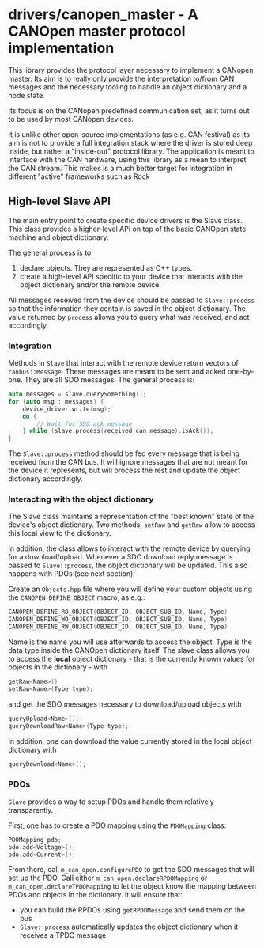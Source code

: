 # drivers/canopen_master - A CANOpen master protocol implementation

This library provides the protocol layer necessary to implement a CANopen
master. Its aim is to really only provide the interpretation to/from CAN
messages and the necessary tooling to handle an object dictionary and a node
state.

Its focus is on the CANopen predefined communication set, as it turns out to be
used by most CANopen devices.

It is unlike other open-source implementations (as e.g. CAN festival) as its
aim is not to provide a full integration stack where the driver is stored deep
inside, but rather a "inside-out" protocol library. The application is
meant to interface with the CAN hardware, using this library as a mean to
interpret the CAN stream. This makes is a much better target for integration
in different "active" frameworks such as Rock

## High-level Slave API

The main entry point to create specific device drivers is the Slave class.
This class provides a higher-level API on top of the basic CANOpen state
machine and object dictionary.

The general process is to

1. declare objects. They are represented as C++ types.
2. create a high-level API specific to your device that interacts with
   the object dictionary and/or the remote device

All messages received from the device should be passed to `Slave::process` so that the information they contain is saved in the object dictionary. The value
returned by `process` allows you to query what was received, and act accordingly.

### Integration

Methods in `Slave` that interact with the remote device return vectors of
`canbus::Message`. These messages are meant to be sent and acked one-by-one.
They are all SDO messages. The general process is:

~~~ cpp
auto messages = slave.querySomething();
for (auto msg : messages) {
    device_driver.write(msg);
    do {
        // Wait for SDO ack message
    } while (slave.process(received_can_message).isAck());
}
~~~

The `Slave::process` method should be fed every message that is being
received from the CAN bus. It will ignore messages that are not meant for the
device it represents, but will process the rest and update the object
dictionary accordingly.

### Interacting with the object dictionary

The Slave class maintains a representation of the "best known" state of
the device's object dictionary. Two methods, `setRaw` and `getRaw` allow
to access this local view to the dictionary.

In addition, the class allows to interact with the remote device by querying
for a download/upload. Whenever a SDO download reply message is passed to
`Slave::process`, the object dictionary will be updated. This also happens
with PDOs (see next section).

Create an `Objects.hpp` file where you will define your custom objects
using the `CANOPEN_DEFINE_OBJECT` macro, as e.g.:

~~~ cpp
CANOPEN_DEFINE_RO_OBJECT(OBJECT_ID, OBJECT_SUB_ID, Name, Type)
CANOPEN_DEFINE_WO_OBJECT(OBJECT_ID, OBJECT_SUB_ID, Name, Type)
CANOPEN_DEFINE_RW_OBJECT(OBJECT_ID, OBJECT_SUB_ID, Name, Type)
~~~

Name is the name you will use afterwards to access the object, Type is the
data type inside the CANOpen dictionary itself. The slave class allows
you to access the **local** object dictionary - that is the currently known
values for objects in the dictionary - with

~~~ cpp
getRaw<Name>()
setRaw<Name>(Type type);
~~~

and get the SDO messages necessary to download/upload objects with

~~~ cpp
queryUpload<Name>();
queryDownloadRaw<Name>(Type type);
~~~

In addition, one can download the value currently stored in the local
object dictionary with

~~~ cpp
queryDownload<Name>();
~~~~

### PDOs

`Slave` provides a way to setup PDOs and handle them relatively transparently.

First, one has to create a PDO mapping using the `PDOMapping` class:

~~~ cpp
PDOMapping pdo;
pdo.add<Voltage>();
pdo.add<Current>();
~~~

From there, call `m_can_open.configurePDO` to get the SDO messages that will set up the PDO.
Call either `m_can_open.declareRPDOMapping` or `m_can_open.declareTPDOMapping` to let the
object know the mapping between PDOs and objects in the dictionary. It will ensure that:

- you can build the RPDOs using `getRPDOMessage` and send them on the bus
- `Slave::process` automatically updates the object dictionary when it receives
  a TPDO message.
